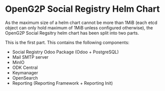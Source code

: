 # OpenG2P Social Registry Helm Chart

As the maximum size of a helm chart cannot be more than 1MiB (each etcd object can only hold maximum of 1MiB unless configured otherwise), the OpenG2P Social Regsitry helm chart has been split into two parts.

This is the first part. This contains the following components:

- Social Registry Odoo Package (Odoo + PostgreSQL)
- Mail SMTP server
- MinIO
- ODK Central
- Keymanager
- OpenSearch
- Reporting (Reporting Framework + Reporting Init)
